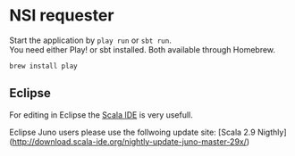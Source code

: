 # NSI requester

Start the application by `play run` or `sbt run`.  
You need either Play! or sbt installed. Both available through Homebrew.

    brew install play

## Eclipse
For editing in Eclipse the [Scala IDE](http://scala-ide.org/) is very usefull.

Eclipse Juno users please use the follwoing update site:
[Scala 2.9 Nigthly] (http://download.scala-ide.org/nightly-update-juno-master-29x/)
